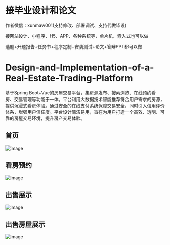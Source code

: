 # 接毕业设计和论文
作者微信：xunmaw001(支持修改、部署调试、支持代做毕设)

接网站设计、小程序、H5、APP、各种系统等，单片机、嵌入式也可以做

选题+开题报告+任务书+程序定制+安装测试+论文+答辩PPT都可以做
# Design-and-Implementation-of-a-Real-Estate-Trading-Platform
基于Spring Boot+Vue的房屋交易平台，集房源发布、搜索浏览、在线预约看房、交易管理等功能于一体。平台利用大数据技术智能推荐符合用户需求的房源，提供沉浸式看房体验。通过安全的在线支付系统保障交易安全，同时引入信用评价体系，增强用户信任度。平台设计简洁易用，旨在为用户打造一个高效、透明、可靠的房屋交易环境，提升房产交易体验。
## 首页
![image](https://github.com/user-attachments/assets/645b314c-d50f-4e71-956a-e91f806513bb)
## 看房预约
![image](https://github.com/user-attachments/assets/16aa5fed-dbb3-4255-84f7-1eb82a4a384d)
## 出售展示
![image](https://github.com/user-attachments/assets/78a3b1e8-cb13-4b08-ad9f-b15dc7328174)
## 出售房屋展示
![image](https://github.com/user-attachments/assets/05403d8a-b94f-4fc0-9209-75ef63ef7eb4)

